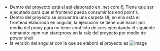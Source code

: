 * Dentro del proyecto está el api elaborado en .net core 6, Tiene que ser ejecutado para que el frontend pueda consumir los end point's.
* Dentro del proyecto se encuentra una carpeta UI, en ella está el frontend elaborado en angular, la ejecución se tiene que hacer por medio del proxy para no tener conflicto de cors ejecutando el siguiente comando: npm run start:proxy en la raíz del proyecto por medio de power shell
* la versión del angular con la que se elaboró el proyecto es ![image](https://user-images.githubusercontent.com/5317060/178137359-b55233b5-e4cb-409d-a3d5-5bd3a5b74950.png)

